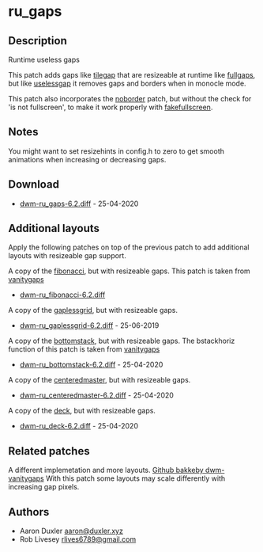 ru\_gaps
========

Description
-----------
Runtime useless gaps

This patch adds gaps like [tilegap](../tilegap/) that are resizeable at runtime like [fullgaps](../fullgaps/),
but like [uselessgap](../uselessgap/) it removes gaps and borders when in monocle mode. 

This patch also incorporates the [noborder](../noborder/) patch, but without the check
for 'is not fullscreen', to make it work properly with [fakefullscreen](../fakefullscreen).

Notes
-----
You might want to set resizehints in config.h to zero to get smooth animations when increasing or decreasing gaps.

Download
--------
* [dwm-ru\_gaps-6.2.diff](dwm-ru_gaps-6.2.diff) - 25-04-2020

Additional layouts
------------------
Apply the following patches on top of the previous patch to add 
additional layouts with resizeable gap support.

A copy of the [fibonacci](../fibonacci/), but with resizeable gaps. 
This patch is taken from [vanitygaps](https://github.com/bakkeby/dwm-vanitygaps/blob/master/patches/dwm-vanitygaps-6.2.diff)
* [dwm-ru\_fibonacci-6.2.diff](dwm-ru_fibonacci-6.2.diff)

A copy of the [gaplessgrid](../gaplessgrid/), but with resizeable gaps.
* [dwm-ru\_gaplessgrid-6.2.diff](dwm-ru_gaplessgrid-6.2.diff) - 25-06-2019

A copy of the [bottomstack](../bottomstack/), but with resizeable gaps.
The bstackhoriz function of this patch is taken from [vanitygaps](https://github.com/bakkeby/dwm-vanitygaps/blob/master/patches/dwm-vanitygaps-6.2.diff)
* [dwm-ru\_bottomstack-6.2.diff](dwm-ru_bottomstack-6.2.diff) - 25-04-2020

A copy of the [centeredmaster](../centeredmaster/), but with resizeable gaps.
* [dwm-ru\_centeredmaster-6.2.diff](dwm-ru_centeredmaster-6.2.diff) - 25-04-2020

A copy of the [deck](../deck/), but with resizeable gaps.
* [dwm-ru\_deck-6.2.diff](dwm-ru_deck-6.2.diff) - 25-04-2020

Related patches
---------------
A different implemetation and more layouts.
[Github bakkeby dwm-vanitygaps](https://github.com/bakkeby/dwm-vanitygaps/tree/master/patches)
With this patch some layouts may scale differently with increasing gap pixels.

Authors
-------
* Aaron Duxler <aaron@duxler.xyz>
* Rob Livesey <rlives6789@gmail.com>

